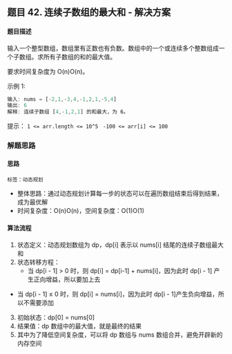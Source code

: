 ## 题目 42. 连续子数组的最大和 - 解决方案
#### 题目描述
输入一个整型数组，数组里有正数也有负数。数组中的一个或连续多个整数组成一个子数组。求所有子数组的和的最大值。

要求时间复杂度为 O(n)O(n)。

示例 1:

``` js
输入: nums = [-2,1,-3,4,-1,2,1,-5,4]
输出: 6
解释: 连续子数组 [4,-1,2,1] 的和最大，为 6。
```
提示：
`1 <= arr.length <= 10^5 `
`-100 <= arr[i] <= 100`

### 解题思路
#### 思路
`标签：动态规划`
- 整体思路：通过动态规划计算每一步的状态可以在遍历数组结束后得到结果，成为最优解
- 时间复杂度：O(n)O(n)，空间复杂度：O(1)O(1)
#### 算法流程
1. 状态定义：动态规划数组为 dp，dp[i] 表示以 nums[i] 结尾的连续子数组最大和
2. 状态转移方程：
   - 当 dp[i - 1] > 0​ 时，则 ​dp[i] = dp[i-1] + nums[i]​，因为此时 ​dp[i - 1]​ 产生正向增益，所以要加上去
  - 当 dp[i - 1] ≤ 0​ 时，则 ​dp[i] = nums[i]​，因为此时 ​dp[i - 1]​ 产生负向增益，所以不需要添加
3. 初始状态：dp[0] = nums[0]​
4. 结果值：dp 数组中的最大值，就是最终的结果
5. 其中为了降低空间复杂度，可以将 dp 数组与 nums 数组合并，避免开辟新的内存空间
